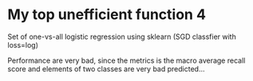 # My top unefficient function 4

Set of one-vs-all logistic regression using sklearn (SGD classfier with loss=log)

Performance are very bad, since the metrics is the macro average recall score and elements of two classes are very bad predicted...
